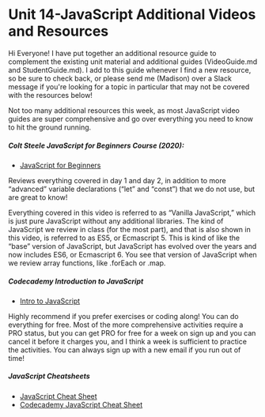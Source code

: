 # Unit 14-JavaScript Additional Videos and Resources

Hi Everyone! I have put together an additional resource guide to complement the existing unit material and additional guides (VideoGuide.md and StudentGuide.md). I add to this guide whenever I find a new resource, so be sure to check back, or please send me (Madison) over a Slack message if you're looking for a topic in particular that may not be covered with the resources below! 

Not too many additional resources this week, as most JavaScript video guides are super comprehensive and go over everything you need to know to hit the ground running. 

##### Colt Steele JavaScript for Beginners Course (2020):

- [JavaScript for Beginners](https://youtu.be/x2RNw4M6cME)

Reviews everything covered in day 1 and day 2, in addition to more “advanced” variable declarations (“let” and “const”) that we do not use, but are great to know!

Everything covered in this video is referred to as “Vanilla JavaScript,” which is just pure JavaScript without any additional libraries. The kind of JavaScript we review in class (for the most part), and that is also shown in this video, is referred to as ES5, or Ecmascript 5. This is kind of like the “base” version of JavaScript, but JavaScript has evolved over the years and now includes ES6, or Ecmascript 6. You see that version of JavaScript when we review array functions, like .forEach or .map. 

##### Codecademy Introduction to JavaScript

- [Intro to JavaScript](https://www.codecademy.com/learn/introduction-to-javascript)

Highly recommend if you prefer exercises or coding along! You can do everything for free. Most of the more comprehensive activities require a PRO status, but you can get PRO for free for a week on sign up and you can cancel it before it charges you, and I think a week is sufficient to practice the activities. You can always sign up with a new email if you run out of time!

##### JavaScript Cheatsheets

- [JavaScript Cheat Sheet](https://websitesetup.org/javascript-cheat-sheet/)
- [Codecademy JavaScript Cheat Sheet](https://www.codecademy.com/learn/introduction-to-javascript/modules/learn-javascript-introduction/cheatsheet)